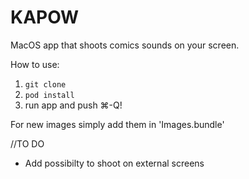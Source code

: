 # KAPOW

MacOS app that shoots comics sounds on your screen.

How to use:

1. ``` git clone ```
2. ``` pod install ```
3. run app and push ⌘-Q!

For new images simply add them in 'Images.bundle'


//TO DO
* Add possibilty to shoot on external screens

